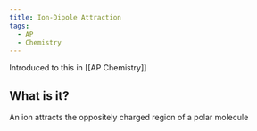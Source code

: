 ```yaml
---
title: Ion-Dipole Attraction
tags:
  - AP
  - Chemistry
---
```

Introduced to this in [[AP Chemistry]]

## What is it?

An ion attracts the oppositely charged region of a polar molecule
